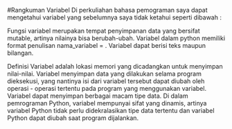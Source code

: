 #Rangkuman Variabel
Di perkuliahan bahasa pemograman saya dapat mengetahui variabel yang sebelumnya saya tidak ketahui seperti dibawah :

Fungsi variabel merupakan tempat penyimpanan data yang bersifat mutable, artinya nilainya bisa berubah-ubah. Variabel dalam python memiliki format penulisan nama_variabel = . Variabel dapat berisi teks maupun bilangan.

Definisi Variabel adalah lokasi memori yang dicadangkan untuk menyimpan nilai-nilai. Variabel menyimpan data yang dilakukan selama program dieksekusi, yang nantinya isi dari variabel tersebut dapat diubah oleh operasi - operasi tertentu pada program yang menggunakan variabel. Variabel dapat menyimpan berbagai macam tipe data. Di dalam pemrograman Python, variabel mempunyai sifat yang dinamis, artinya variabel Python tidak perlu didekralasikan tipe data tertentu dan variabel Python dapat diubah saat program dijalankan.